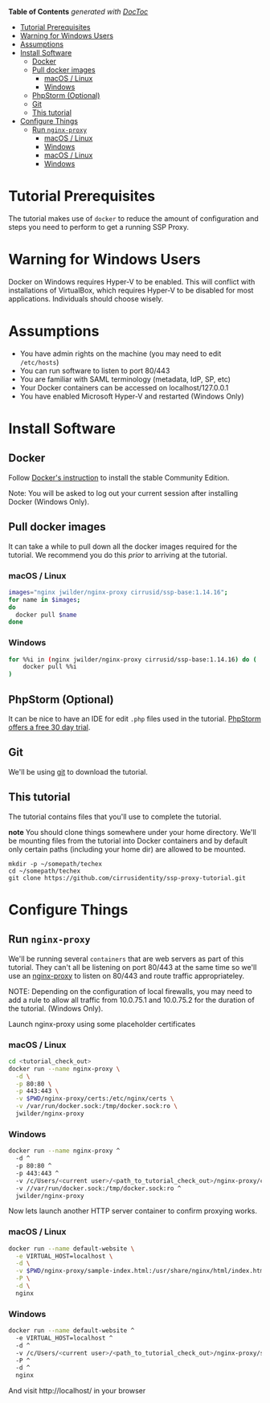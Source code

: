 <!-- START doctoc generated TOC please keep comment here to allow auto update -->
<!-- DON'T EDIT THIS SECTION, INSTEAD RE-RUN doctoc TO UPDATE -->
**Table of Contents**  *generated with [DocToc](https://github.com/thlorenz/doctoc)*

- [Tutorial Prerequisites](#tutorial-prerequisites)
- [Warning for Windows Users](#warning-for-windows-users)
- [Assumptions](#assumptions)
- [Install Software](#install-software)
  - [Docker](#docker)
  - [Pull docker images](#pull-docker-images)
    - [macOS / Linux](#macos--linux)
    - [Windows](#windows)
  - [PhpStorm (Optional)](#phpstorm-optional)
  - [Git](#git)
  - [This tutorial](#this-tutorial)
- [Configure Things](#configure-things)
  - [Run `nginx-proxy`](#run-nginx-proxy)
    - [macOS / Linux](#macos--linux-1)
    - [Windows](#windows-1)
    - [macOS / Linux](#macos--linux-2)
    - [Windows](#windows-2)

<!-- END doctoc generated TOC please keep comment here to allow auto update -->

# Tutorial Prerequisites

The tutorial makes use of `docker` to reduce the amount of
configuration and steps you need to perform to get a running SSP
Proxy.

# Warning for Windows Users

Docker on Windows requires Hyper-V to be enabled. This will conflict with installations of VirtualBox, which requires Hyper-V to be disabled for most applications. Individuals should choose wisely. 

# Assumptions

* You have admin rights on the machine (you may need to edit `/etc/hosts`)
* You can run software to listen to port 80/443
* You are familiar with SAML terminology (metadata, IdP, SP, etc)
* Your Docker containers can be accessed on localhost/127.0.0.1
* You have enabled Microsoft Hyper-V and restarted (Windows Only)

# Install Software

## Docker

Follow [Docker's instruction](https://www.docker.com/community-edition#download) to install the stable Community Edition.

Note: You will be asked to log out your current session after installing Docker (Windows Only).

## Pull docker images

It can take a while to pull down all the docker images required for
the tutorial. We recommend you do this *prior* to arriving at the tutorial.

### macOS / Linux

```bash
images="nginx jwilder/nginx-proxy cirrusid/ssp-base:1.14.16";
for name in $images;
do 
  docker pull $name
done
```
### Windows

```bash
for %%i in (nginx jwilder/nginx-proxy cirrusid/ssp-base:1.14.16) do (
	docker pull %%i
)
```

## PhpStorm (Optional)

It can be nice to have an IDE for edit `.php` files used in the tutorial.
[PhpStorm offers a free 30 day trial](https://www.jetbrains.com/phpstorm/).

## Git

We'll be using [git](https://git-scm.com/downloads) to download the tutorial.

## This tutorial

The tutorial contains files that you'll use to complete the tutorial.

**note** You should clone things somewhere under your home
  directory. We'll be mounting files from the tutorial into Docker
  containers and by default only certain paths (including your home
  dir) are allowed to be mounted.

    mkdir -p ~/somepath/techex
    cd ~/somepath/techex
    git clone https://github.com/cirrusidentity/ssp-proxy-tutorial.git


# Configure Things

## Run `nginx-proxy`

We'll be running several `containers` that are web servers as part of
this tutorial. They can't all be listening on port 80/443 at the same
time so we'll use an
[nginx-proxy](https://hub.docker.com/r/jwilder/nginx-proxy/) to listen
on 80/443 and route traffic appropriateley.

NOTE: Depending on the configuration of local firewalls, you may need to add a rule to allow all traffic from 10.0.75.1 and 10.0.75.2 for the duration of the tutorial. (Windows Only).

Launch nginx-proxy using some placeholder certificates

### macOS / Linux 

```bash
cd <tutorial_check_out>
docker run --name nginx-proxy \
  -d \
  -p 80:80 \
  -p 443:443 \
  -v $PWD/nginx-proxy/certs:/etc/nginx/certs \
  -v /var/run/docker.sock:/tmp/docker.sock:ro \
  jwilder/nginx-proxy
```

### Windows

```bash
docker run --name nginx-proxy ^
  -d ^
  -p 80:80 ^
  -p 443:443 ^
  -v /c/Users/<current user>/<path_to_tutorial_check_out>/nginx-proxy/certs:/etc/nginx/certs ^
  -v //var/run/docker.sock:/tmp/docker.sock:ro ^
  jwilder/nginx-proxy
```

Now lets launch another HTTP server container to confirm proxying works.

### macOS / Linux

```bash
docker run --name default-website \
  -e VIRTUAL_HOST=localhost \
  -d \
  -v $PWD/nginx-proxy/sample-index.html:/usr/share/nginx/html/index.html \
  -P \
  -d \
  nginx
```
### Windows

```bash
docker run --name default-website ^
  -e VIRTUAL_HOST=localhost ^
  -d ^
  -v /c/Users/<current user>/<path_to_tutorial_check_out>/nginx-proxy/sample-index.html:/usr/share/nginx/html/index.html ^
  -P ^
  -d ^
  nginx
```

And visit http://localhost/ in your browser
